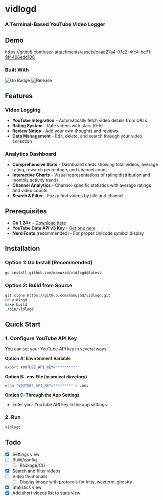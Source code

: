 # vidlogd

### A Terminal-Based YouTube Video Logger

## Demo

https://github.com/user-attachments/assets/caaa27a4-07c2-4fc4-bc71-9f4496edd108

### Built With

![Go Badge](https://img.shields.io/badge/Go-00ADD8?logo=go&logoColor=fff&style=for-the-badge)
![Release](https://img.shields.io/github/v/release/mamuzad/vidlogd)

## Features

### Video Logging

- **YouTube Integration** - Automatically fetch video details from URLs
- **Rating System** - Rate videos with stars (0-5)
- **Review Notes** - Add your own thoughts and reviews
- **Data Management** - Edit, delete, and search through your video collection

### Analytics Dashboard

- **Comprehensive Stats** - Dashboard cards showing total videos, average rating, rewatch percentage, and channel count
- **Interactive Charts** - Visual representations of rating distribution and monthly activity trends
- **Channel Analytics** - Channel-specific statistics with average ratings and video counts
- **Search & Filter** - Fuzzy find videos by title and channel

## Prerequisites

- **Go 1.24+** - [Download here](https://golang.org/dl/)
- **YouTube Data API v3 Key** - [Get one here](https://developers.google.com/youtube/v3/getting-started)
- **Nerd Fonts** (recommended) - For proper Unicode symbol display

## Installation

### Option 1: Go Install (Recommended)

```bash
go install github.com/mamuzad/vidlogd@latest
```

### Option 2: Build from Source

```bash
git clone https://github.com/mamuzad/vidlogd.git
cd vidlogd
make build
./bin/vidlogd
```

## Quick Start

### 1. Configure YouTube API Key

You can set your YouTube API key in several ways:

**Option A: Environment Variable**

```bash
export YOUTUBE_API_KEY="********"
```

**Option B: .env File (in project directory)**

```bash
echo "YOUTUBE_API_KEY=********" > .env
```

**Option C: Through the App Settings**

- Enter your YouTube API key in the app settings

### 2. Run

```bash
vidlogd
```

## Todo

- [x] Settings view
- [ ] Build/config
  - [ ] Package/CLI
- [x] Search and filter videos
- [ ] Video thumbnails
  - [ ] Display image with protocols for kitty, wezterm, ghostty
- [x] Statistics view
- [x] Add short videos list to stats view
